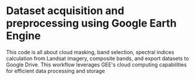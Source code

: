 # Dataset acquisition and preprocessing using Google Earth Engine

This code is all about cloud masking, band selection, spectral indices calculation from Landsat imagery, composite bands, and export datasets to Google Drive. This workflow leverages GEE's cloud computing capabilities for efficient data processing and storage
